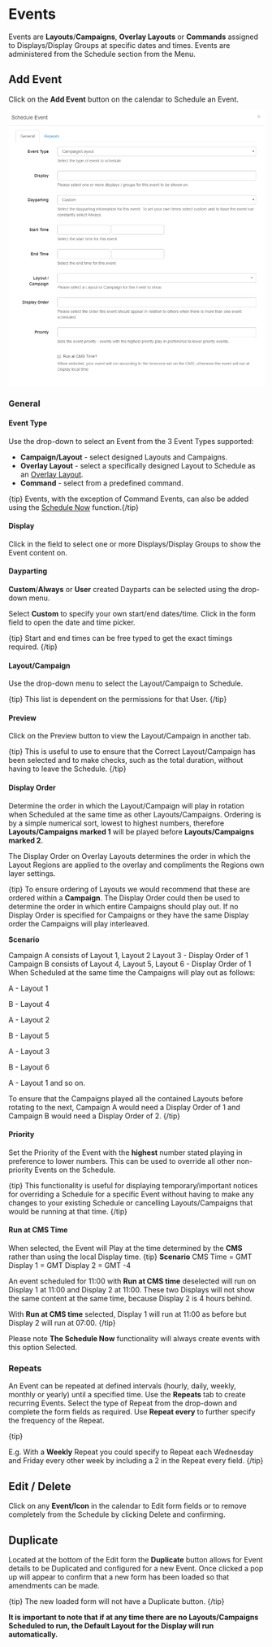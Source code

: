 <!--toc=scheduling-->

# Events

Events are **Layouts**/**Campaigns**, **Overlay Layouts** or **Commands** assigned to Displays/Display Groups at specific dates and times. Events are administered from the Schedule section from the Menu.

## Add Event

Click on the **Add Event** button on the calendar to Schedule an Event.

![Add Scheduled Event](img/schedule_event_add.png)

### **General**

#### **Event Type**

Use the drop-down to select an Event from the 3 Event Types supported:

- **Campaign/Layout** - select designed Layouts and Campaigns.
- **Overlay Layout** - select a specifically designed Layout to Schedule as an [Overlay Layout](layouts_overlay.html).
- **Command** -  select from a predefined command.

{tip}
Events, with the exception of Command Events, can also be added using the [Schedule Now](scheduling_now.html) function.{/tip}

#### **Display** 

Click in the field to select one or more Displays/Display Groups to show the Event content on.

#### **Dayparting**

**Custom**/**Always** or **User** created Dayparts can be selected using the drop-down menu. 

Select **Custom** to specify your own start/end dates/time. Click in the form field to open the date and time picker. 

{tip}
Start and end times can be free typed to get the exact timings required.
{/tip}

#### **Layout/Campaign**

Use the drop-down menu to select the Layout/Campaign to Schedule.

{tip}
This list is dependent on the permissions for that User.
{/tip}

#### **Preview**

Click on the Preview button to view the Layout/Campaign in another tab. 

{tip}
This is useful to use to ensure that the Correct Layout/Campaign has been selected and to make checks, such as the total duration, without having to leave the Schedule.
{/tip}

#### **Display Order**

Determine the order in which the Layout/Campaign will play in rotation when Scheduled at the same time as other Layouts/Campaigns. Ordering is by a simple numerical sort, lowest to highest numbers, therefore **Layouts/Campaigns marked 1** will be played before **Layouts/Campaigns marked 2**.

The Display Order on Overlay Layouts determines the order in which the Layout Regions are applied to the overlay and compliments the Regions own layer settings.

{tip}
To ensure ordering of Layouts we would recommend that these are ordered within a **Campaign**. The Display Order could then be used to determine the order in which entire Campaigns should play out. If no Display Order is specified for Campaigns or they have the same Display order the Campaigns will play interleaved.

**Scenario**

Campaign A consists of Layout 1, Layout 2 Layout 3 - Display Order of 1
Campaign B consists of Layout 4, Layout 5, Layout 6 - Display Order of 1
When Scheduled at the same time the Campaigns will play out as follows:

A - Layout 1

B - Layout 4

A - Layout 2

B - Layout 5

A - Layout 3

B - Layout 6

A - Layout 1 and so on.

To ensure that the Campaigns played all the contained Layouts before rotating to the next, Campaign A would need a Display Order of 1 and Campaign B would need a Display Order of 2.
{/tip}

#### **Priority**

Set the Priority of the Event with the **highest** number stated playing in preference to lower numbers. This can be used to override all other non-priority Events on the Schedule.

 {tip}
This functionality is useful for displaying temporary/important notices for overriding a Schedule for a specific Event without having to make any changes to your existing Schedule or cancelling Layouts/Campaigns that would be running at that time.
{/tip}

#### **Run at CMS Time**

When selected, the Event will Play at the time determined by the **CMS** rather than using the local Display time.
{tip}
**Scenario**
CMS Time = GMT
Display 1 = GMT
Display 2 = GMT -4

An event scheduled for 11:00 with **Run at CMS time** deselected will run on Display 1 at 11:00 and Display 2 at 11:00. These two Displays will not show the same content at the same time, because Display 2 is 4 hours behind.

With **Run at CMS time** selected, Display 1 will run at 11:00 as before but Display 2 will run at 07:00.
{/tip}

Please note **The Schedule Now** functionality will always create events with this option Selected.

### **Repeats**

An Event can be repeated at defined intervals (hourly, daily, weekly, monthly or yearly) until a specified time. Use the **Repeats** tab to create recurring Events. Select the type of Repeat from the drop-down and complete the form fields as required. Use **Repeat every** to further specify the frequency of the Repeat.

{tip}

E.g. With a **Weekly** Repeat you could specify to Repeat each Wednesday and Friday every other week by including a 2 in the Repeat every field.
{/tip}

## Edit / Delete

Click on any **Event/Icon** in the calendar to Edit form fields or to remove completely from the Schedule by clicking Delete and confirming.

## Duplicate

Located at the bottom of the Edit form the **Duplicate** button allows for Event details to be Duplicated and configured for a new Event. Once clicked a pop up will appear to confirm that a new form has been loaded so that amendments can be made.

{tip}
The new loaded form will not have a Duplicate button.
{/tip}

**It is important to note that if at any time there are no Layouts/Campaigns Scheduled to run, the Default Layout for the Display will run automatically.**